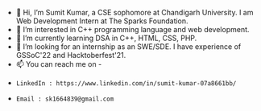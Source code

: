 - 👋 Hi, I’m Sumit Kumar, a CSE sophomore at Chandigarh University. I am Web Development Intern at The Sparks Foundation.
- 👀 I’m interested in C++ programming language and web development.
- 🌱 I’m currently learning DSA in C++, HTML, CSS, PHP.
- 💞️ I’m looking for an internship as an SWE/SDE. I have experience of GSSoC'22 and Hacktoberfest'21.
- 📫 You can reach me on -
-     LinkedIn : https://www.linkedin.com/in/sumit-kumar-07a8661bb/
-     Email : sk1664839@gmail.com

<!---
sumitkumar16dec/sumitkumar16dec is a ✨ special ✨ repository because its `README.md` (this file) appears on your GitHub profile.
You can click the Preview link to take a look at your changes.
--->
